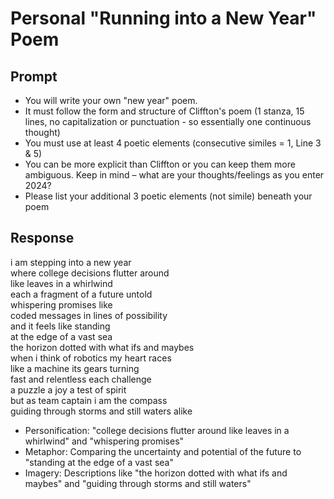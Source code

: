 # Personal "Running into a New Year" Poem

## Prompt

- You will write your own "new year" poem. 
- It must follow the form and structure of Cliffton's poem (1 stanza, 15 lines, no capitalization or punctuation - so essentially one continuous thought)
- You must use at least 4 poetic elements (consecutive similes = 1, Line 3 & 5)
- You can be more explicit than Cliffton or you can keep them more ambiguous. Keep in mind – what are your thoughts/feelings as you enter 2024?
- Please list your additional 3 poetic elements (not simile) beneath your poem 

## Response

i am stepping into a new year <br>
where college decisions flutter around <br>
like leaves in a whirlwind <br>
each a fragment of a future untold <br>
whispering promises like <br>
coded messages in lines of possibility <br>
and it feels like standing <br>
at the edge of a vast sea <br>
the horizon dotted with what ifs and maybes <br>
when i think of robotics my heart races <br>
like a machine its gears turning <br>
fast and relentless each challenge <br>
a puzzle a joy a test of spirit <br>
but as team captain i am the compass <br>
guiding through storms and still waters alike <br>

- Personification: "college decisions flutter around like leaves in a whirlwind" and "whispering promises"
- Metaphor: Comparing the uncertainty and potential of the future to "standing at the edge of a vast sea"
- Imagery: Descriptions like "the horizon dotted with what ifs and maybes" and "guiding through storms and still waters"
